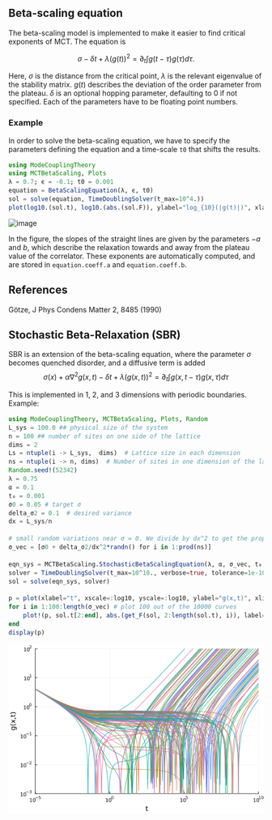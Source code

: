 ## Beta-scaling equation

The beta-scaling model is implemented to make it easier to find critical exponents of MCT. The equation is

$$\sigma - \delta t + \lambda (g(t))^2 = \partial_t∫g(t-\tau)g(\tau)d\tau.$$

Here, $\sigma$ is the distance from the critical point, $\lambda$ is the relevant eigenvalue of the stability matrix. $g(t)$ describes the deviation of the order parameter from the plateau. $\delta$ is an optional hopping parameter, defaulting to 0 if not specified. Each of the parameters have to be floating point numbers.  


### Example
In order to solve the beta-scaling equation, we have to specify the parameters defining the equation and a time-scale `t0` that shifts the results. 
```julia
using ModeCouplingTheory
using MCTBetaScaling, Plots
λ = 0.7; ϵ = -0.1; t0 = 0.001
equation = BetaScalingEquation(λ, ϵ, t0)
sol = solve(equation, TimeDoublingSolver(t_max=10^4.))
plot(log10.(sol.t), log10.(abs.(sol.F)), ylabel="log_{10}(|g(t)|)", xlabel="log_{10}(t)", label="g(t)")
```

![image](images/beta.png)

In the figure, the slopes of the straight lines are given by the parameters $-a$ and $b$, which describe the relaxation towards and away from the plateau value of the correlator. These exponents are automatically computed, and are stored in `equation.coeff.a` and `equation.coeff.b`.

## References
Götze, J Phys Condens Matter 2, 8485 (1990)


## Stochastic Beta-Relaxation (SBR)

SBR is an extension of the beta-scaling equation, where the parameter $\sigma$ becomes quenched disorder, and a diffusive term is added
$$\sigma(x) + \alpha \nabla^2 g(x,t) - \delta t + \lambda (g(x,t))^2 = \partial_t \int g(x,t-\tau)g(x,\tau)d\tau$$

This is implemented in 1, 2, and 3 dimensions with periodic boundaries. Example:

```julia
using ModeCouplingTheory, MCTBetaScaling, Plots, Random
L_sys = 100.0 ## physical size of the system
n = 100 ## number of sites on one side of the lattice
dims = 2 
Ls = ntuple(i -> L_sys,  dims)  # Lattice size in each dimension
ns = ntuple(i -> n, dims)  # Number of sites in one dimension of the lattice
Random.seed!(52342)
λ = 0.75
α = 0.1
t₀ = 0.001
σ0 = 0.05 # target σ
delta_σ2 = 0.1  # desired variance
dx = L_sys/n

# small random variations near σ = 0. We divide by dx^2 to get the proper discretization
σ_vec = [σ0 + delta_σ2/dx^2*randn() for i in 1:prod(ns)]  

eqn_sys = MCTBetaScaling.StochasticBetaScalingEquation(λ, α, σ_vec, t₀, Ls, ns)
solver = TimeDoublingSolver(t_max=10^10., verbose=true, tolerance=1e-10, N=16, Δt=1e-5)
sol = solve(eqn_sys, solver)

p = plot(xlabel="t", xscale=:log10, yscale=:log10, ylabel="g(x,t)", xlims=(10^-5, 10^10), ylims=(10^-3, 10^2))
for i in 1:100:length(σ_vec) # plot 100 out of the 10000 curves
    plot!(p, sol.t[2:end], abs.(get_F(sol, 2:length(sol.t), i)), label=nothing)
end
display(p)
```
![image](images/SBR.png)
